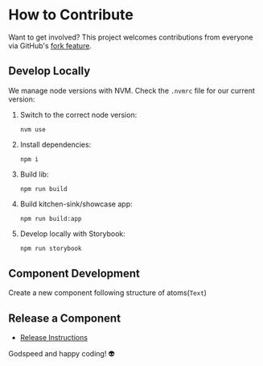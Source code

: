 # How to Contribute

Want to get involved? This project welcomes contributions from everyone via
GitHub's [fork feature](https://docs.github.com/en/get-started/quickstart/fork-a-repo).

## Develop Locally

We manage node versions with NVM. Check the `.nvmrc` file for our current version:

1. Switch to the correct node version:

   ```shell
   nvm use
   ```

2. Install dependencies:

   ```shell
   npm i
   ```

3. Build lib:

   ```shell
   npm run build
   ```

4. Build kitchen-sink/showcase app:

   ```shell
   npm run build:app
   ```

5. Develop locally with Storybook:

   ```bash
   npm run storybook
   ```

## Component Development

Create a new component following structure of atoms(`Text`)

## Release a Component

- [Release Instructions](./Releasing.md)

Godspeed and happy coding! 👽
